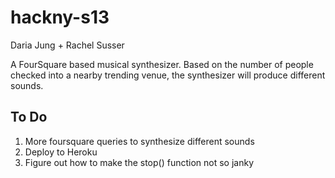 hackny-s13
==========

Daria Jung + Rachel Susser

A FourSquare based musical synthesizer.
Based on the number of people checked into a nearby trending venue, the synthesizer will produce different sounds.

To Do
------
1. More foursquare queries to synthesize different sounds
2. Deploy to Heroku
3. Figure out how to make the stop() function not so janky
